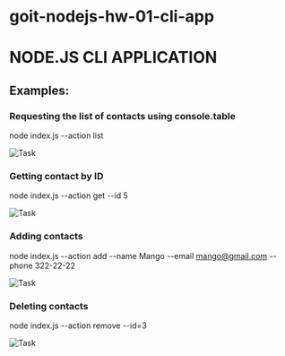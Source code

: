 # goit-nodejs-hw-01-cli-app

# NODE.JS CLI APPLICATION

## Examples:

### Requesting the list of contacts using console.table

node index.js --action list

![Task](./screenshots/list)

### Getting contact by ID

node index.js --action get --id 5

![Task](./screenshots/get)

### Adding contacts

node index.js --action add --name Mango --email mango@gmail.com --phone 322-22-22

![Task](./screenshots/add)

### Deleting contacts

node index.js --action remove --id=3

![Task](./screenshots/remove)
